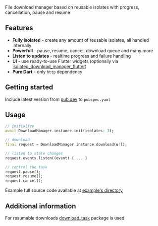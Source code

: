 File download manager based on reusable isolates with progress, cancellation, pause and resume

## Features

- **Fully isolated** - create any amount of reusable isolates, all handled internally
- **Powerfull** - pause, resume, cancel, download queue and many more
- **Listen to updates** - realtime progress and failure handling
- **UI** - use ready-to-use Flutter widgets (optionally via [isolated_download_manager_flutter](https://pub.dev/packages/isolated_download_manager_flutter))
- **Pure Dart** - only `http` dependency 

## Getting started

Include latest version from [pub.dev](https://pub.dev/packages/isolated_download_manager) to `pubspec.yaml`

## Usage

```dart
// initialize
await DownloadManager.instance.init(isolates: 3);

// download
final request = DownloadManager.instance.download(url);

// listen to state changes
request.events.listen((event) { ... }

// control the task
request.pause();
request.resume();
request.cancel();
```
Example full source code available at [example's directory](example/isolated_download_manager_example.dart)

## Additional information

For resumable downloads [download_task](https://pub.dev/packages/download_task) package is used
